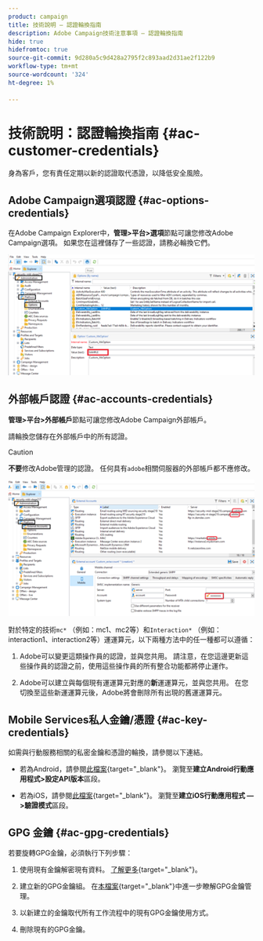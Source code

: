 ```yaml
---
product: campaign
title: 技術說明 — 認證輪換指南
description: Adobe Campaign技術注意事項 — 認證輪換指南
hide: true
hidefromtoc: true
source-git-commit: 9d280a5c9d428a2795f2c893aad2d31ae2f122b9
workflow-type: tm+mt
source-wordcount: '324'
ht-degree: 1%

---
```


# 技術說明：認證輪換指南 {#ac-customer-credentials}

身為客戶，您有責任定期以新的認證取代憑證，以降低安全風險。

## Adobe Campaign選項認證 {#ac-options-credentials}

在Adobe Campaign Explorer中，**管理>平台>選項**&#x200B;節點可讓您修改Adobe Campaign選項。 如果您在這裡儲存了一些認證，請務必輪換它們。

![](assets/technote-2.png)

## 外部帳戶認證 {#ac-accounts-credentials}

**管理>平台>外部帳戶**&#x200B;節點可讓您修改Adobe Campaign外部帳戶。

請輪換您儲存在外部帳戶中的所有認證。

>[!CAUTION]
>
>**不要**&#x200B;修改Adobe管理的認證。 任何具有`adobe`相關伺服器的外部帳戶都不應修改。

![](assets/technote-1.png)

對於特定的技術`mc*` （例如：mc1、mc2等）和`Interaction*` （例如：interaction1、interaction2等）運運算元，以下兩種方法中的任一種都可以遵循：

1. Adobe可以變更這類操作員的認證，並與您共用。 請注意，在您這邊更新這些操作員的認證之前，使用這些操作員的所有整合功能都將停止運作。

1. Adobe可以建立與每個現有運運算元對應的&#x200B;**新**&#x200B;運運算元，並與您共用。 在您切換至這些新運運算元後，Adobe將會刪除所有出現的舊運運算元。


## Mobile Services私人金鑰/憑證  {#ac-key-credentials}

如需與行動服務相關的私密金鑰和憑證的輪換，請參閱以下連結。

* 若為Android，請參閱[此檔案](https://experienceleague.adobe.com/en/docs/campaign-classic/using/sending-messages/sending-push-notifications/configure-the-mobile-app/configuring-the-mobile-application-android){target="_blank"}。
瀏覽至**建立Android行動應用程式>設定API版本**&#x200B;區段。

* 若為iOS，請參閱[此檔案](https://experienceleague.adobe.com/en/docs/campaign-classic/using/sending-messages/sending-push-notifications/configure-the-mobile-app/configuring-the-mobile-application){target="_blank"}。
瀏覽至**建立iOS行動應用程式 — >驗證模式**&#x200B;區段。

## GPG 金鑰 {#ac-gpg-credentials}

若要旋轉GPG金鑰，必須執行下列步驟：

1. 使用現有金鑰解密現有資料。 [了解更多](https://experienceleague.adobe.com/en/docs/control-panel/using/instances-settings/gpg-keys-management#decrypting-data){target="_blank"}。

1. 建立新的GPG金鑰組。 在[本檔案](https://experienceleague.adobe.com/en/docs/control-panel/using/instances-settings/gpg-keys-management#decrypting-data){target="_blank"}中進一步瞭解GPG金鑰管理。

1. 以新建立的金鑰取代所有工作流程中的現有GPG金鑰使用方式。

1. 刪除現有的GPG金鑰。